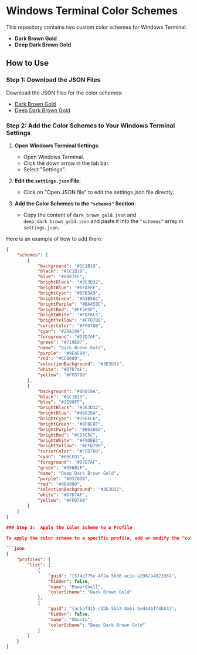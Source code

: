 # Windows Terminal Color Schemes

This repository contains two custom color schemes for Windows Terminal:

- **Dark Brown Gold**
- **Deep Dark Brown Gold**

## How to Use

### Step 1: Download the JSON Files

Download the JSON files for the color schemes:

- [Dark Brown Gold](./dark_brown_gold.json)
- [Deep Dark Brown Gold](./deep_dark_brown_gold.json)

### Step 2: Add the Color Schemes to Your Windows Terminal Settings

1. **Open Windows Terminal Settings**:
   - Open Windows Terminal.
   - Click the down arrow in the tab bar.
   - Select "Settings".

2. **Edit the `settings.json` File**:
   - Click on "Open JSON file" to edit the settings.json file directly.

3. **Add the Color Schemes to the `"schemes"` Section**:
   - Copy the content of `dark_brown_gold.json` and `deep_dark_brown_gold.json` and paste it into the `"schemes"` array in `settings.json`.

Here is an example of how to add them:

```json
{
    "schemes": [
        {
            "background": "#1C1B19",
            "black": "#1C1B19",
            "blue": "#0087FF",
            "brightBlack": "#3E3D32",
            "brightBlue": "#5FAFFF",
            "brightCyan": "#6FB5A9",
            "brightGreen": "#A1B56C",
            "brightPurple": "#BAA58C",
            "brightRed": "#FF5F5F",
            "brightWhite": "#FDF6E3",
            "brightYellow": "#FFD700",
            "cursorColor": "#FFD700",
            "cyan": "#2AA198",
            "foreground": "#D7D7AF",
            "green": "#719E07",
            "name": "Dark Brown Gold",
            "purple": "#9E4E8A",
            "red": "#CC0000",
            "selectionBackground": "#3E3D32",
            "white": "#D7D7AF",
            "yellow": "#FFD700"
        },
        {
            "background": "#0D0C0A",
            "black": "#1C1B19",
            "blue": "#1E90FF",
            "brightBlack": "#3E3D32",
            "brightBlue": "#4682B4",
            "brightCyan": "#76EEC6",
            "brightGreen": "#8FBC8F",
            "brightPurple": "#B03060",
            "brightRed": "#CD5C5C",
            "brightWhite": "#F5DEB3",
            "brightYellow": "#FFD700",
            "cursorColor": "#FFD700",
            "cyan": "#00CED1",
            "foreground": "#D7D7AF",
            "green": "#556B2F",
            "name": "Deep Dark Brown Gold",
            "purple": "#9370DB",
            "red": "#8B0000",
            "selectionBackground": "#3E3D32",
            "white": "#D7D7AF",
            "yellow": "#FFD700"
        }
    ]
}

### Step 3:  Apply the Color Scheme to a Profile

To apply the color scheme to a specific profile, add or modify the "colorScheme" property in the desired profile. Here is an example:

```json
{
    "profiles": {
        "list": [
            {
                "guid": "{574e775e-4f2a-5b96-ac1e-a2962a402336}",
                "hidden": false,
                "name": "PowerShell",
                "colorScheme": "Dark Brown Gold"
            },
            {
                "guid": "{acbafd15-cbbb-5bb3-8a61-bed446ff4b83}",
                "hidden": false,
                "name": "Ubuntu",
                "colorScheme": "Deep Dark Brown Gold"
            }
        ]
    }
}


